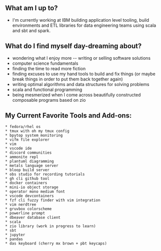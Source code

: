 ## What am I up to?
- I'm currently working at IBM building application level tooling, build environments and ETL libraries for data engineering teams using scala and sbt and spark. 

## What do I find myself day-dreaming about?
  - wondering what I enjoy more -- writing or selling software solutions
  - computer science fundamentals
  - finding the time to read more fiction
  - finding excuses to use my hand tools to build and fix things (or maybe break things in order to put them back together again)
  - writing optimal algorithms and data structures for solving problems
  - scala and functional programming
  - being mesmerized when I come across beautifully constructed composable programs based on zio

## My Current Favorite Tools and Add-ons:
```
* fedora/rhel os
* tmux with oh my tmux config
* bpytop system monitoring
* vifm file explorer
* vim
* vscode ide
* discord communities
* ammonite repl
* plantuml diagramming
* metals language server
* bloop build server
* obs studio for recording tutorials
* gh cli github tool
* docker containers
* mini-io object storage
* operator mono medium font
* vscode devcontainers
* fzf cli fuzzy finder with vim integration
* vim nerdtree
* gruvbox colorscheme
* powerline prompt
* dbeaver database client
* scala
* zio library (work in progress to learn)
* sbt
* jupyter
* pandas
* das keyboard (cherry mx brown + pbt keycaps)
```

<!--
**robbyki/robbyki** is a ✨ _special_ ✨ repository because its `README.md` (this file) appears on your GitHub profile.

Here are some ideas to get you started:

- 🔭 I’m currently working on ...
- 🌱 I’m currently learning ...
- 👯 I’m looking to collaborate on ...
- 🤔 I’m looking for help with ...
- 💬 Ask me about ...
- 📫 How to reach me: ...
- 😄 Pronouns: ...
- ⚡ Fun fact: ...
-->
